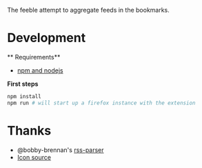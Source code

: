 The feeble attempt to aggregate feeds in the bookmarks.


# Development

** Requirements**

 - [npm and nodejs](https://nodejs.org/en/)
 
**First steps**

```bash
npm install
npm run # will start up a firefox instance with the extension
```

# Thanks

 - @bobby-brennan's [rss-parser](https://www.npmjs.com/package/rss-parser)
 - [Icon source](http://www.iconspedia.com/icon/newspaper-rss-feed-1430.html)